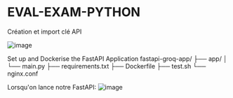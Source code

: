 # EVAL-EXAM-PYTHON

Création et import clé API

![image](https://github.com/user-attachments/assets/a048f84f-4584-4a1a-9f5c-2334340da32c)


Set up and Dockerise the FastAPI Application
fastapi-groq-app/
├── app/
│   └── main.py
├── requirements.txt
├── Dockerfile
├── test.sh
└── nginx.conf

Lorsqu'on lance notre FastAPI: 
![image](https://github.com/user-attachments/assets/d2131206-beed-40e9-b0a5-f4aa1b304f68)



